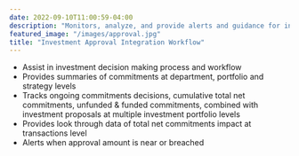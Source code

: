 ```yaml
---
date: 2022-09-10T11:00:59-04:00
description: "Monitors, analyze, and provide alerts and guidance for investment decision making process and workflow."
featured_image: "/images/approval.jpg"
title: "Investment Approval Integration Workflow"
---
```


* Assist in investment decision making process and workflow
* Provides summaries of commitments at department, portfolio and strategy levels
* Tracks ongoing commitments decisions, cumulative total net commitments, unfunded & funded commitments, combined with investment proposals at multiple investment portfolio levels
* Provides look through data of total net commitments impact at transactions level
* Alerts when approval amount is near or breached
